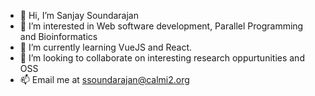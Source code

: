 - 👋 Hi, I’m Sanjay Soundarajan
- 👀 I’m interested in Web software development, Parallel Programming and Bioinformatics
- 🌱 I’m currently learning VueJS and React.
- 💞️ I’m looking to collaborate on interesting research oppurtunities and OSS
- 📫 Email me at ssoundarajan@calmi2.org

<!---
megasanjay/megasanjay is a ✨ special ✨ repository because its `README.md` (this file) appears on your GitHub profile.
You can click the Preview link to take a look at your changes.
--->
